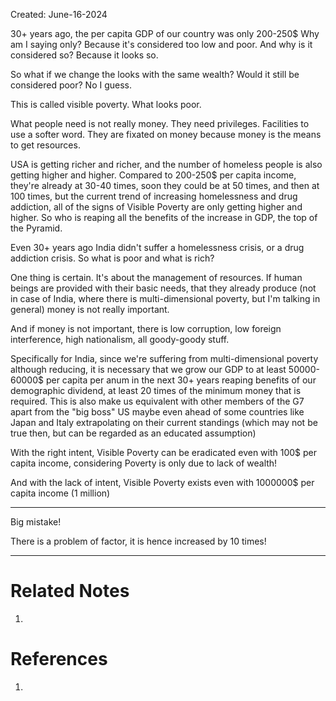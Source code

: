 Created: June-16-2024

30+ years ago, the per capita GDP of our country was only 200-250$ Why am I saying only? Because it's considered too low and poor. And why is it considered so? Because it looks so.

So what if we change the looks with the same wealth? Would it still be considered poor? No I guess.

This is called visible poverty. What looks poor.

What people need is not really money. They need privileges. Facilities to use a softer word. They are fixated on money because money is the means to get resources.

USA is getting richer and richer, and the number of homeless people is also getting higher and higher. Compared to 200-250$ per capita income, they're already at 30-40 times, soon they could be at 50 times, and then at 100 times, but the current trend of increasing homelessness and drug addiction, all of the signs of Visible Poverty are only getting higher and higher. So who is reaping all the benefits of the increase in GDP, the top of the Pyramid.

Even 30+ years ago India didn't suffer a homelessness crisis, or a drug addiction crisis. So what is poor and what is rich?

One thing is certain. It's about the management of resources. If human beings are provided with their basic needs, that they already produce (not in case of India, where there is multi-dimensional poverty, but I'm talking in general) money is not really important.

And if money is not important, there is low corruption, low foreign interference, high nationalism, all goody-goody stuff.

Specifically for India, since we're suffering from multi-dimensional poverty although reducing, it is necessary that we grow our GDP to at least 50000-60000$ per capita per anum in the next 30+ years reaping benefits of our demographic dividend, at least 20 times of the minimum money that is required. This is also make us equivalent with other members of the G7 apart from the "big boss" US maybe even ahead of some countries like Japan and Italy extrapolating on their current standings (which may not be true then, but can be regarded as an educated assumption)

With the right intent, Visible Poverty can be eradicated even with 100$ per capita income, considering Poverty is only due to lack of wealth!

And with the lack of intent, Visible Poverty exists even with 1000000$ per capita income (1 million)

___

Big mistake!

There is a problem of factor, it is hence increased by 10 times!

___

# Related Notes

1. 
# References

1. 